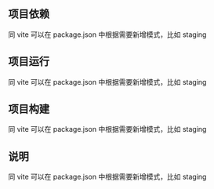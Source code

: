 ## 项目依赖

同 vite 可以在 package.json 中根据需要新增模式，比如 staging

## 项目运行

同 vite 可以在 package.json 中根据需要新增模式，比如 staging

## 项目构建

同 vite 可以在 package.json 中根据需要新增模式，比如 staging

## 说明

同 vite 可以在 package.json 中根据需要新增模式，比如 staging

